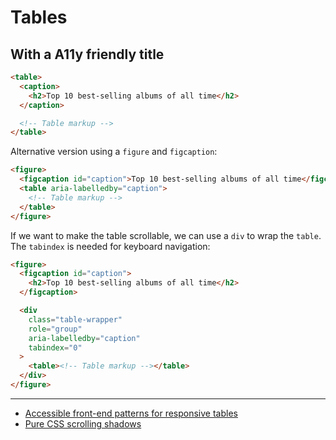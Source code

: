 # Tables

## With a A11y friendly title

```html
<table>
  <caption>
    <h2>Top 10 best-selling albums of all time</h2>
  </caption>

  <!-- Table markup -->
</table>
```

Alternative version using a `figure` and `figcaption`:

```html
<figure>
  <figcaption id="caption">Top 10 best-selling albums of all time</figcaption>
  <table aria-labelledby="caption">
    <!-- Table markup -->
  </table>
</figure>
```

If we want to make the table scrollable, we can use a `div` to wrap the `table`.
The `tabindex` is needed for keyboard navigation:

```html
<figure>
  <figcaption id="caption">
    <h2>Top 10 best-selling albums of all time</h2>
  </figcaption>

  <div
    class="table-wrapper"
    role="group"
    aria-labelledby="caption"
    tabindex="0"
  >
    <table><!-- Table markup --></table>
  </div>
</figure>
```

---

- [Accessible front-end patterns for responsive tables](https://www.smashingmagazine.com/2022/12/accessible-front-end-patterns-responsive-tables-part1/)
- [Pure CSS scrolling shadows](https://lea.verou.me/2012/04/background-attachment-local/)
